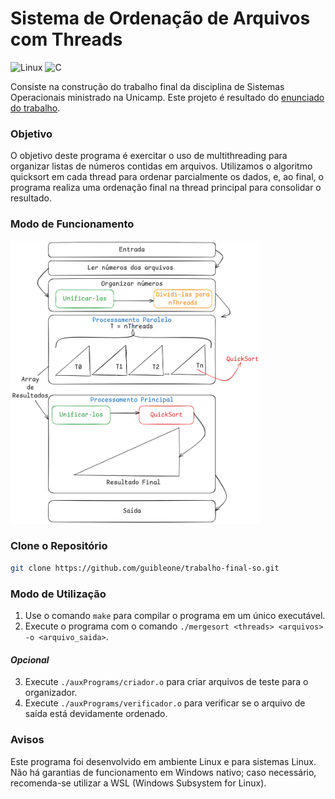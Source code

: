 # Sistema de Ordenação de Arquivos com Threads
![Linux](https://img.shields.io/badge/Linux-FCC624?style=for-the-badge&logo=linux&logoColor=black) ![C](https://img.shields.io/badge/c-%2300599C.svg?style=for-the-badge&logo=c&logoColor=white)

Consiste na construção do trabalho final da disciplina de Sistemas Operacionais ministrado na Unicamp. Este projeto é resultado do [enunciado do trabalho](./Assets/Projeto_DisciplinaTT304_2024.2.pdf).

### Objetivo
O objetivo deste programa é exercitar o uso de multithreading para organizar listas de números contidas em arquivos. Utilizamos o algoritmo quicksort em cada thread para ordenar parcialmente os dados, e, ao final, o programa realiza uma ordenação final na thread principal para consolidar o resultado.

### Modo de Funcionamento
<!-- ![Modo de Funcionamento](/Arquitetura%201.png) -->
<img src="./Assets/Arquitetura%201.png" alt="Funcionamento" width="400" height="453">

### Clone o Repositório
```bash
git clone https://github.com/guibleone/trabalho-final-so.git
```

### Modo de Utilização
1. Use o comando `make` para compilar o programa em um único executável.
2. Execute o programa com o comando `./mergesort <threads> <arquivos> -o <arquivo_saida>`.

#### *Opcional*
3. Execute `./auxPrograms/criador.o` para criar arquivos de teste para o organizador.
4. Execute `./auxPrograms/verificador.o` para verificar se o arquivo de saída está devidamente ordenado.

### Avisos
Este programa foi desenvolvido em ambiente Linux e para sistemas Linux. Não há garantias de funcionamento em Windows nativo; caso necessário, recomenda-se utilizar a WSL (Windows Subsystem for Linux).
